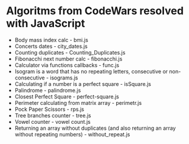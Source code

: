 # Algoritms from CodeWars resolved with JavaScript
<ul>
<li> Body mass index calc - bmi.js</li>
<li> Concerts dates - city_dates.js</li>
<li> Counting duplicates - Counting_Duplicates.js</li>
<li> Fibonacchi next number calc - fibonacchi.js</li>
<li> Calculator via functions callbacks - func.js</li>
<li> Isogram is a word that has no repeating letters, consecutive or non-consecutive - isograms.js</li>
<li> Calculating if a number is a perfect square - isSquare.js</li>
<li> Palindrome - palindrome.js</li>
<li> Closest Perfect Square - perfect-square.js</li>
<li> Perimeter calculating from matrix array - perimetr.js</li>
<li> Pock Paper Scissors - rps.js</li>
<li> Tree branches counter - tree.js</li>
<li> Vowel counter - vowel count.js</li>
<li> Returning an array without duplicates (and also returning an array without repeating numbers) - without_repeat.js</li>
</ul>
